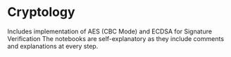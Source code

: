 # Cryptology
Includes implementation of AES (CBC Mode) and ECDSA for Signature Verification
The notebooks are self-explanatory as they include comments and explanations at every step.
